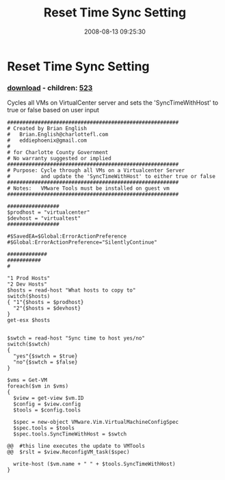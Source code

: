 ﻿---
pid:            522
poster:         Brian English
title:          Reset Time Sync Setting
date:           2008-08-13 09:25:30
format:         posh
parent:         0
parent:         0
children:       523
---

# Reset Time Sync Setting

### [download](522.ps1) - children: [523](523.md)

Cycles all VMs on VirtualCenter server and sets the 'SyncTimeWithHost' to true or false based on user input

```posh
########################################################
# Created by Brian English 
#   Brian.English@charlottefl.com
#   eddiephoenix@gmail.com
# 
# for Charlotte County Government
# No warranty suggested or implied
########################################################
# Purpose: Cycle through all VMs on a Virtualcenter Server
#          and update the 'SyncTimeWithHost' to either true or false
########################################################
# Notes:   VMware Tools must be installed on guest vm
########################################################

#################
$prodhost = "virtualcenter"
$devhost = "virtualtest"
#################

#$SavedEA=$Global:ErrorActionPreference 
#$Global:ErrorActionPreference="SilentlyContinue" 

#############
###########
#

"1 Prod Hosts"
"2 Dev Hosts"
$hosts = read-host "What hosts to copy to"
switch($hosts)
{ "1"{$hosts = $prodhost}
  "2"{$hosts = $devhost}
}
get-esx $hosts


$swtch = read-host "Sync time to host yes/no"
switch($swtch)
{
  "yes"{$swtch = $true}
  "no"{$swtch = $false}
}

$vms = Get-VM 
foreach($vm in $vms)
{ 
  $view = get-view $vm.ID
  $config = $view.config
  $tools = $config.tools
  
  $spec = new-object VMware.Vim.VirtualMachineConfigSpec 
  $spec.tools = $tools
  $spec.tools.SyncTimeWithHost = $swtch
  
@@  #this line executes the update to VMTools
@@  $rslt = $view.ReconfigVM_task($spec)
  
  write-host ($vm.name + " " + $tools.SyncTimeWithHost)
} 

```
